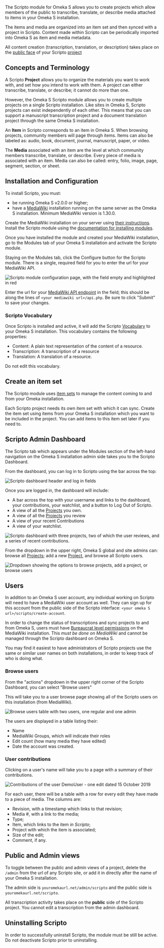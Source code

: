 The Scripto module for Omeka S allows you to create projects which allow members of the public to transcribe, translate, or describe media attached to items in your Omeka S installation. 

The items and media are organized into an item set and then synced with a project in Scripto. Content made within Scripto can be periodically imported into Omeka S as item and media metadata.

All content creation (transcription, translation, or description) takes place on the [public face](/modules/scripto/scriptoPublicView/) of your Scripto [project](/modules/scripto/scriptoproject/)

## Concepts and Terminology

A Scripto **Project** allows you to organize the materials you want to work with, and set how you intend to work with them. A project can either transcribe, translate, or describe; it cannot do more than one. 

However, the Omeka S Scripto module allows you to create multiple projects on a single Scripto installation. Like sites in Omeka S, Scripto projects can exist independently of each other. This means that you can support a manuscript transcription project and a document translation project through the same Omeka S installation.

An **Item** in Scripto corresponds to an item in Omeka S. When browsing projects, community members will page through items. Items can also be labeled as: audio, book, document, journal, manuscript, paper, or video.

The **Media** associated with an item are the level at which community members transcribe, translate, or describe. Every piece of media is associated with an item. Media can also be called: entry, folio, image, page, segment, section, or sheet. 

## Installation and Configuration
To install Scripto, you must:

- be running Omeka S v2.0.0 or higher;
- have a [MediaWiki](https://www.mediawiki.org/wiki/MediaWiki) installation running on the same server as the Omeka S installation. Minimum MediaWiki version is 1.30.0.

Create the MediaWiki installation on your server using [their instructions](https://www.mediawiki.org/wiki/Manual:FAQ#Installation_and_configuration). Install the Scripto module using the [documentation for installing modules](https://omeka.org/s/docs/user-manual/modules/#installing-modules). 

Once you have installed the module and created your MediaWiki installation, go to the Modules tab of your Omeka S installation and activate the Scripto module.

Staying on the Modules tab, click the Configure button for the Scripto module. There is a single, required field for you to enter the url for your MediaWiki API.

![Scripto module configuration page, with the field empty and highlighted in red](../modulesfiles/scripto-configure.png)

Enter the url for your [MediaWiki API endpoint](https://www.mediawiki.org/wiki/API:Main_page#Endpoint) in the field; this should be along the lines of `<your mediawiki url>/api.php`. Be sure to click "Submit" to save your changes.  

### Scripto Vocabulary
Once Scripto is installed and active, it will add the Scripto [Vocabulary](../../content/vocabularies/) to your Omeka S installation. This vocabulary contains the following properties:

- Content: A plain text representation of the content of a resource.
- Transcription: A transcription of a resource
- Translation: A translation of a resource.

Do not edit this vocabulary.

## Create an item set
The Scripto module uses [item sets](../../content/item-sets) to manage the content coming to and from your Omeka installation. 

Each Scripto project needs its own item set with which it can sync. Create the item set using items from your Omeka S installation which you want to be included in the project. You can add items to this item set later if you need to. 

## Scripto Admin Dashboard
The Scripto tab which appears under the Modules section of the left-hand navigation on the Omeka S installation admin side takes you to the Scripto Dashboard. 

From the dashboard, you can log in to Scripto using the bar across the top:

![Scripto dashboard header and log in fields](../../modules/modulesfiles/scripto-dash-login.png)

Once you are logged in, the dashboard will include:

- A bar across the top with your username and links to the dashboard, your contributions, your watchlist, and a button to Log Out of Scripto.
- A view of all the [Projects](/modules/scripto/scriptoproject/) you own.
- A view of all the [Projects](/modules/scripto/scriptoproject/) you review
- A view of your recent Contributions
- A view of your watchlist.

![Scripto dashboard with three projects, two of which the user reviews, and a series of recent contributions.](../../modules/modulesfiles/scripto_dash.png)

From the dropdown in the upper right, Omeka S global and site admins can: browse all [Projects](/modules/scripto/scriptoproject/); add a new [Project](/modules/scripto/scriptoproject/), and browse all Scripto users. 

![Dropdown showing the options to browse projects, add a project, or browse users](../../modules/modulesfiles/scripto-dash-actions.png)

## Users
In addition to an Omeka S user account, any individual working on Scripto will need to have a MediaWiki user account as well. They can sign up for this account from the public side of the Scripto interface: `<your omeka S url>/scripto/create-account`.

In order to change the status of transcriptions and sync projects to and from Omeka S, users must have [Bureaucrat level permissions](https://www.mediawiki.org/wiki/Manual:User_rights) on the MediaWiki installation. This *must be done on MediaWiki* and cannot be managed through the Scripto dashboard on Omeka S.

You may find it easiest to have administrators of Scripto projects use the same or similar user names on both installations, in order to keep track of who is doing what. 

### Browse users
From the "actions" dropdown in the upper right corner of the Scripto Dashboard, you can select "Browse users"

This will take you to a user browse page showing all of the Scripto users on this installation (from MediaWiki). 

![Browse users table with two users, one regular and one admin](../../modules/modulesfiles/scripto-browseUsers.png)

The users are displayed in a table listing their:

- Name
- MediaWiki Groups, which will indicate their roles
- Edit count (how many media they have edited)
- Date the account was created.

### User contributions
Clicking on a user's name will take you to a page with a summary of their contributions. 

![Contributions of the user DemoUser - one edit dated 15 October 2019](../../modules/modulesfiles/scripto-user-contributions.png)

For each user, there will be a table with a row for every edit they have made to a piece of media. The columns are:

- Revision, with a timestamp which links to that revision;
- Media #, with a link to the media;
- Type;
- Item, which links to the item *in Scripto*;
- Project with which the item is associated;
- Size of the edit;
- Comment, if any. 

## Public and Admin views
To toggle between the public and admin views of a project, delete the `/admin` from the url of any Scripto site, or add it in directly after the name of your Omeka S installation. 

The admin side is `youromekaurl.net/admin/scripto` and the public side is `youromekaurl.net/scripto`.

All transcription activity takes place on the **public** side of the Scripto project. You cannot edit a transcription from the admin dashboard.

## Uninstalling Scripto

In order to successfully uninstall Scripto, the module must be still be active. Do not deactivate Scripto prior to uninstalling. 
